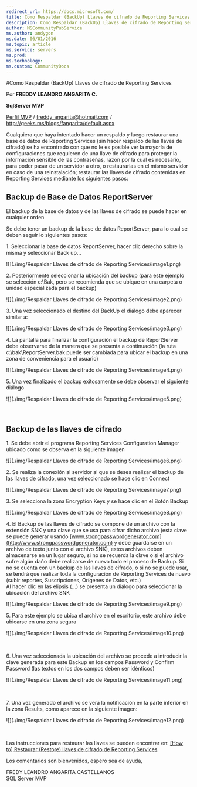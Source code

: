```yaml
---
redirect_url: https://docs.microsoft.com/
title: Como Respaldar (BackUp) Llaves de cifrado de Reporting Services
description: Como Respaldar (BackUp) Llaves de cifrado de Reporting Services
author: MSCommunityPubService
ms.author: andygon
ms.date: 06/01/2016
ms.topic: article
ms.service: servers
ms.prod: 
ms.technology:
ms.custom: CommunityDocs
---
```


#Como Respaldar (BackUp) Llaves de cifrado de Reporting Services



Por **FREDDY LEANDRO ANGARITA C.**

**SqlServer MVP** 

[Perfil MVP](https://mvp.support.microsoft.com/es-es/mvp/Freddy%20Leandro%20Angarita%20Castellanos-4028407) / <freddy_angarita@hotmail.com> / 
<http://geeks.ms/blogs/fangarita/default.aspx>

Cualquiera que haya intentado hacer un respaldo y luego restaurar una
base de datos de Reporting Services (sin hacer respaldo de las llaves de
cifrado) se ha encontrado con que no le es posible ver la mayoría de
configuraciones que requieren de una llave de cifrado para proteger la
información sensible de las contraseñas, razón por la cual es necesario,
para poder pasar de un servidor a otro, o restaurarlas en el mismo
servidor en caso de una reinstalación; restaurar las llaves de cifrado
contenidas en Reporting Services mediante los siguientes pasos:

Backup de Base de Datos ReportServer
------------------------------------

El backup de la base de datos y de las llaves de cifrado se puede hacer
en cualquier orden

Se debe tener un backup de la base de datos ReportServer, para lo cual
se deben seguir lo siguientes pasos:

1\. Seleccionar la base de datos ReportServer, hacer clic derecho sobre
la misma y seleccionar Back up…

![](./img/Respaldar Llaves de cifrado de Reporting Services/image1.png)

2\. Posteriormente seleccionar la ubicación del backup (para este ejemplo
se selección c:\\Bak, pero se recomienda que se ubique en una carpeta o
unidad especializada para el backup)

![](./img/Respaldar Llaves de cifrado de Reporting Services/image2.png)

3\. Una vez seleccionado el destino del BackUp el diálogo debe aparecer
similar a:

![](./img/Respaldar Llaves de cifrado de Reporting Services/image3.png)

4\. La pantalla para finalizar la configuración el backup de ReportServer
debe observarse de la manera que se presenta a continuación (la ruta
c:\\bak\\ReportServer.bak puede ser cambiada para ubicar el backup en
una zona de conveniencia para el usuario)

![](./img/Respaldar Llaves de cifrado de Reporting Services/image4.png)

5\. Una vez finalizado el backup exitosamente se debe observar el
siguiente diálogo

![](./img/Respaldar Llaves de cifrado de Reporting Services/image5.png)

 

Backup de las llaves de cifrado
-------------------------------

1\. Se debe abrir el programa Reporting Services Configuration Manager
ubicado como se observa en la siguiente imagen

![](./img/Respaldar Llaves de cifrado de Reporting Services/image6.png)

2\. Se realiza la conexión al servidor al que se desea realizar el backup
de las llaves de cifrado, una vez seleccionado se hace clic en Connect

![](./img/Respaldar Llaves de cifrado de Reporting Services/image7.png)

3\. Se selecciona la zona Encryption Keys y se hace clic en el Botón
Backup

![](./img/Respaldar Llaves de cifrado de Reporting Services/image8.png)

4\. El Backup de las llaves de cifrado se compone de un archivo con la
extensión SNK y una clave que se usa para cifrar dicho archivo (esta
clave se puede generar usando
[www.strongpasswordgenerator.com](http://www.strongpasswordgenerator.com)
y debe guardarse en un archivo de texto junto con el archivo SNK), estos
archivos deben almacenarse en un lugar seguro, si no se recuerda la
clave o si el archivo sufre algún daño debe realizarse de nuevo todo el
proceso de Backup. Si no se cuenta con un backup de las llaves de
cifrado, o si no se puede usar, se tendrá que realizar toda la
configuración de Reporting Services de nuevo (subir reportes,
Suscripciones, Orígenes de Datos, etc.)\
Al hacer clic en las elipsis (…) se presenta un diálogo para seleccionar
la ubicación del archivo SNK

![](./img/Respaldar Llaves de cifrado de Reporting Services/image9.png)

5\. Para este ejemplo se ubica el archivo en el escritorio, este archivo
debe ubicarse en una zona segura

![](./img/Respaldar Llaves de cifrado de Reporting Services/image10.png)

 

6\. Una vez seleccionada la ubicación del archivo se procede a introducir
la clave generada para este Backup en los campos Password y Confirm
Password (las textos en los dos campos deben ser idénticos)

![](./img/Respaldar Llaves de cifrado de Reporting Services/image11.png)

 

7\. Una vez generado el archivo se verá la notificación en la parte
inferior en la zona Results, como aparece en la siguiente imagen:

![](./img/Respaldar Llaves de cifrado de Reporting Services/image12.png)

 

Las instrucciones para restaurar las llaves se pueden encontrar
en: [\[How to\] Restaurar (Restore) llaves de cifrado de Reporting
Services](http://geeks.ms/blogs/fangarita/archive/2013/07/01/how-to-restaurar-restore-llaves-de-cifrado-de-reporting-services.aspx)

Los comentarios son bienvenidos, espero sea de ayuda,

FREDY LEANDRO ANGARITA CASTELLANOS\
SQL Server MVP




